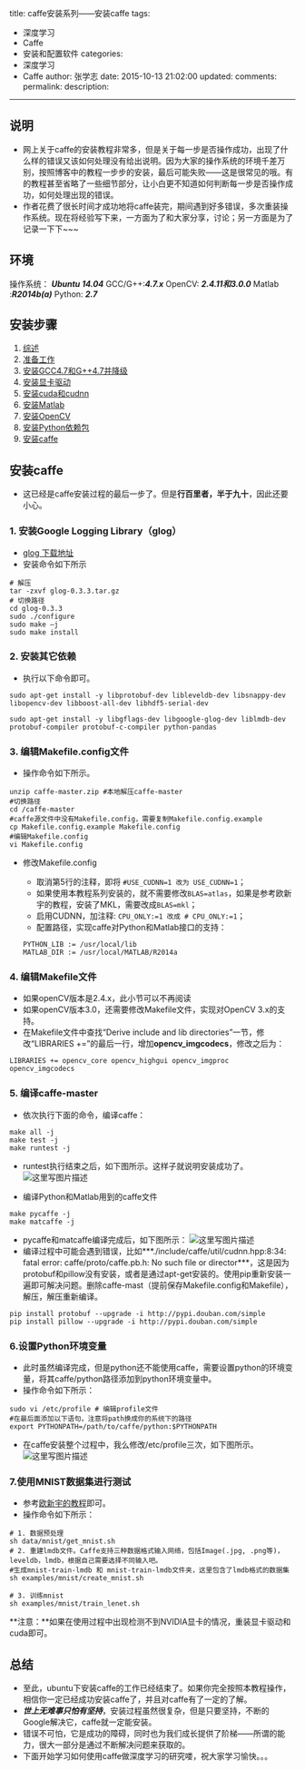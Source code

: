 title: caffe安装系列——安装caffe
tags:
  - 深度学习
  - Caffe
  - 安装和配置软件
categories:
  - 深度学习
  - Caffe
author: 张学志
date: 2015-10-13 21:02:00
updated:
comments:
permalink:
description:
---




## 说明
* 网上关于caffe的安装教程非常多，但是关于每一步是否操作成功，出现了什么样的错误又该如何处理没有给出说明。因为大家的操作系统的环境千差万别，按照博客中的教程一步步的安装，最后可能失败——这是很常见的哦。有的教程甚至省略了一些细节部分，让小白更不知道如何判断每一步是否操作成功，如何处理出现的错误。
* 作者花费了很长时间才成功地将caffe装完，期间遇到好多错误，多次重装操作系统。现在将经验写下来，一方面为了和大家分享，讨论；另一方面是为了记录一下下~~~

<!-- more -->

## 环境
操作系统： ***Ubuntu 14.04***
GCC/G++:***4.7.x***
OpenCV: ***2.4.11和3.0.0***
Matlab :***R2014b(a)***
Python:   ***2.7***

## 安装步骤
1. [综述](http://zhangxuezhi.com/2015/09/24/caffe%E5%AE%89%E8%A3%85%E7%B3%BB%E5%88%97%E2%80%94%E2%80%94%E7%BB%BC%E8%BF%B0/)
2. [准备工作]()
3. [安装GCC4.7和G++4.7并降级](http://zhangxuezhi.com/2015/09/22/caffe%E5%AE%89%E8%A3%85%E7%B3%BB%E5%88%97%E2%80%94%E2%80%94%E5%AE%89%E8%A3%85GCC4.7%E5%92%8CG++4.7%E5%B9%B6%E9%99%8D%E7%BA%A7/)
2. [安装显卡驱动](http://zhangxuezhi.com/2015/09/24/caffe%E5%AE%89%E8%A3%85%E7%B3%BB%E5%88%97%E2%80%94%E2%80%94%E5%AE%89%E8%A3%85NVIDIA%E6%98%BE%E5%8D%A1%E9%A9%B1%E5%8A%A8/)
3. [安装cuda和cudnn](http://zhangxuezhi.com/2015/09/22/caffe%E5%AE%89%E8%A3%85%E7%B3%BB%E5%88%97%E2%80%94%E2%80%94%E5%AE%89%E8%A3%85cuda%E5%92%8Ccudnn/)
4. [安装Matlab](http://zhangxuezhi.com/2015/09/23/caffe%E5%AE%89%E8%A3%85%E7%B3%BB%E5%88%97%E2%80%94%E2%80%94%E5%AE%89%E8%A3%85Matlab/)
5. [安装OpenCV](http://zhangxuezhi.com/2015/09/24/caffe%E5%AE%89%E8%A3%85%E7%B3%BB%E5%88%97%E2%80%94%E2%80%94%E5%AE%89%E8%A3%85OpenCV/)
6. [安装Python依赖包](http://zhangxuezhi.com/2015/09/24/caffe%E5%AE%89%E8%A3%85%E7%B3%BB%E5%88%97%E2%80%94%E2%80%94%E5%AE%89%E8%A3%85python%E4%BE%9D%E8%B5%96%E5%8C%85/)
7. [安装caffe](http://zhangxuezhi.com/2015/10/13/caffe%E5%AE%89%E8%A3%85%E7%B3%BB%E5%88%97%E2%80%94%E2%80%94%E5%AE%89%E8%A3%85caffe/)


## 安装caffe
* 这已经是caffe安装过程的最后一步了。但是**行百里者，半于九十**，因此还要小心。

### 1. 安装Google Logging Library（glog）
* [glog 下载地址](https://code.google.com/p/google-glog/)
* 安装命令如下所示
```
# 解压
tar -zxvf glog-0.3.3.tar.gz
# 切换路径
cd glog-0.3.3
sudo ./configure
sudo make –j
sudo make install
```

### 2. 安装其它依赖
* 执行以下命令即可。
```
sudo apt-get install -y libprotobuf-dev libleveldb-dev libsnappy-dev libopencv-dev libboost-all-dev libhdf5-serial-dev 

sudo apt-get install -y libgflags-dev libgoogle-glog-dev liblmdb-dev protobuf-compiler protobuf-c-compiler python-pandas
```

### 3. 编辑Makefile.config文件
* 操作命令如下所示。
```
unzip caffe-master.zip #本地解压caffe-master
#切换路径
cd /caffe-master 
#caffe源文件中没有Makefile.config，需要复制Makefile.config.example
cp Makefile.config.example Makefile.config
#编辑Makefile.config
vi Makefile.config 
```
* 修改Makefile.config
	* 取消第5行的注释，即将 `#USE_CUDNN=1 改为 USE_CUDNN=1`；
	* 如果使用本教程系列安装的，就不需要修改`BLAS=atlas`，如果是参考欧新宇的教程，安装了MKL，需要改成`BLAS=mkl`；
	* 启用CUDNN，加注释: `CPU_ONLY:=1 改成 # CPU_ONLY:=1`；
	* 配置路径，实现caffe对Python和Matlab接口的支持：

	```
	PYTHON_LIB := /usr/local/lib
	MATLAB_DIR := /usr/local/MATLAB/R2014a
	```

### 4. 编辑Makefile文件
* 如果openCV版本是2.4.x，此小节可以不再阅读
* 如果openCV版本3.0，还需要修改Makefile文件，实现对OpenCV 3.x的支持。
* 在Makefile文件中查找“Derive include and lib directories”一节，修改“LIBRARIES +=”的最后一行，增加**opencv_imgcodecs**，修改之后为：
```
LIBRARIES += opencv_core opencv_highgui opencv_imgproc opencv_imgcodecs
```

### 5.  编译caffe-master
* 依次执行下面的命令，编译caffe：
```
make all -j
make test -j
make runtest -j
```
* runtest执行结束之后，如下图所示。这样子就说明安装成功了。
![这里写图片描述](http://img.blog.csdn.net/20150924102251050)

* 编译Python和Matlab用到的caffe文件
```
make pycaffe -j
make matcaffe -j
```
* pycaffe和matcaffe编译完成后，如下图所示：
![这里写图片描述](http://img.blog.csdn.net/20150924104443215)
* 编译过程中可能会遇到错误，比如***./include/caffe/util/cudnn.hpp:8:34: fatal error: caffe/proto/caffe.pb.h: No such file or director***，这是因为protobuf和pillow没有安装，或者是通过apt-get安装的。使用pip重新安装一遍即可解决问题。删除caffe-mast（提前保存Makefile.config和Makefile），解压，解压重新编译。
```
pip install protobuf --upgrade -i http://pypi.douban.com/simple 
pip install pillow --upgrade -i http://pypi.douban.com/simple
```

### 6.设置Python环境变量
* 此时虽然编译完成，但是python还不能使用caffe，需要设置python的环境变量，将其caffe/python路径添加到python环境变量中。
* 操作命令如下所示：
```
sudo vi /etc/profile # 编辑profile文件
#在最后面添加以下语句，注意将path换成你的系统下的路径
export PYTHONPATH=/path/to/caffe/python:$PYTHONPATH
```
* 在caffe安装整个过程中，我么修改/etc/profile三次，如下图所示。
![这里写图片描述](http://img.blog.csdn.net/20150924102736837)

### 7.使用MNIST数据集进行测试
* 参考[欧新宇的教程](http://ouxinyu.github.io/Blogs/20140723001.html)即可。
* 操作命令如下所示：
```
# 1. 数据预处理
sh data/mnist/get_mnist.sh
# 2. 重建lmdb文件。Caffe支持三种数据格式输入网络，包括Image(.jpg, .png等)，leveldb，lmdb，根据自己需要选择不同输入吧。
#生成mnist-train-lmdb 和 mnist-train-lmdb文件夹，这里包含了lmdb格式的数据集
sh examples/mnist/create_mnist.sh

# 3. 训练mnist
sh examples/mnist/train_lenet.sh
```

**注意：**如果在使用过程中出现检测不到NVIDIA显卡的情况，重装显卡驱动和cuda即可。

## 总结
* 至此，ubuntu下安装caffe的工作已经结束了。如果你完全按照本教程操作，相信你一定已经成功安装caffe了，并且对caffe有了一定的了解。
* ***世上无难事只怕有坚持***，安装过程虽然很复杂，但是只要坚持，不断的Google解决它，caffe就一定能安装。
* 错误不可怕，它是成功的障碍，同时也为我们成长提供了阶梯——所谓的能力，很大一部分是通过不断解决问题来获取的。
* 下面开始学习如何使用caffe做深度学习的研究喽，祝大家学习愉快。。。
